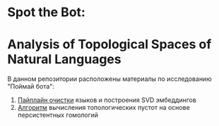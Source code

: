 # Spot the Bot:
# Analysis of Topological Spaces of Natural Languages

В данном репозитории расположены материалы по исследованию "Поймай бота":
1. [Пайплайн очистки](https://github.com/ArtyomSE/Spot-the-Bot/blob/main/language_cleaning.ipynb) языков и построения SVD эмбеддингов
2. [Алгоритм](https://github.com/ArtyomSE/Spot-the-Bot/blob/main/computeVoids.py) вычисления топологических пустот на основе персистентных гомологий
